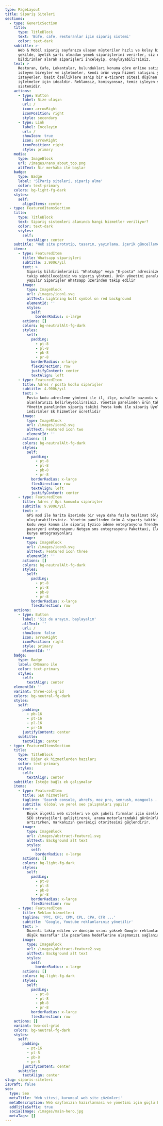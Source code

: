 ```yaml
---
type: PageLayout
title: Sipariş Siteleri
sections:
  - type: GenericSection
    title:
      type: TitleBlock
      text: 'Büfe, cafe, restoranlar için sipariş sistemi'
      color: text-dark
    subtitle: >-
      Web & Mobil sipariş sayfanıza ulaşan müşteriler hızlı ve kolay bir
      şekilde, üyelik şartı olmadan yemek siparişlerini verirler, siz de anında
      bildirimler alarak siparişleri inceleyip, onaylayabilirsiniz.
    text: >
      Restoran, Cafe, Lokantalar, bulundukları konuma göre online satış yapmak
      isteyen bireyler ve işletmeler, kendi ürün veya hizmet satışını yapmak
      isteyenler, basit özelliklere sahip bir e-ticaret sitesi düşünen
      işletmeler için idealdir. Reklamsız, komisyonsuz, temiz işleyen sipariş
      sistemidir.
    actions:
      - type: Button
        label: Bize ulaşın
        url: /
        icon: arrowRight
        iconPosition: right
        style: secondary
      - type: Link
        label: İnceleyin
        url: /
        showIcon: true
        icon: arrowRight
        iconPosition: right
        style: primary
    media:
      type: ImageBlock
      url: /images/nano_about_top.png
      altText: Bir merhaba ile başlar
    badge:
      type: Badge
      label: 'SİPariş siteleri, sipariş alma'
      color: text-primary
    colors: bg-light-fg-dark
    styles:
      self:
        alignItems: center
  - type: FeaturedItemsSection
    title:
      type: TitleBlock
      text: Sipariş sistemleri alanında hangi hizmetler veriliyor?
      color: text-dark
      styles:
        self:
          textAlign: center
    subtitle: 'Web site prototip, tasarım, yayınlama, içerik güncelleme, yedekleme ve ...'
    items:
      - type: FeaturedItem
        title: Whatsapp siparişleri
        subtitle: 2.900₺/yıl
        text: >
          Sipariş bildirimlerinizi "WhatsApp" veya "E-posta" adresinize alarak
          takip edebileceğiniz wa sipariş yöntemi. Ürün yönetimi panelden
          yapılır Siparişler Whatsapp üzerinden takip edilir
        image:
          type: ImageBlock
          url: /images/icon1.svg
          altText: Lightning bolt symbol on red background
          elementId: ''
          styles:
            self:
              borderRadius: x-large
        actions: []
        colors: bg-neutralAlt-fg-dark
        styles:
          self:
            padding:
              - pt-8
              - pl-8
              - pb-8
              - pr-8
            borderRadius: x-large
            flexDirection: row
            justifyContent: center
            textAlign: left
      - type: FeaturedItem
        title: Adres / posta kodlu siparişler
        subtitle: 4.900₺/yıl
        text: >
          Posta kodu adresleme yöntemi ile il, ilçe, mahalle bazında sipariş
          alanlarınızı belirleyebilirsiniz. Yönetim panelinden ürün takibi
          Yönetim panelinden sipariş takibi Posta kodu ile sipariş Üyelere özel
          indirimler Ek hizmetler ücretlidir
        image:
          type: ImageBlock
          url: /images/icon2.svg
          altText: Featured icon two
          elementId: ''
        actions: []
        colors: bg-neutralAlt-fg-dark
        styles:
          self:
            padding:
              - pt-8
              - pl-8
              - pb-8
              - pr-8
            borderRadius: x-large
            flexDirection: row
            textAlign: left
            justifyContent: center
      - type: FeaturedItem
        title: Adres / Gps konumlu siparişler
        subtitle: 9.900₺/yıl
        text: >
          GPS mod ile harita üzerinde bir veya daha fazla teslimat bölgeleri
          oluşturabilirsiniz. Yönetim panelinden ürün & sipariş takibi Posta
          kodu veya konum ile sipariş Iyzico ödeme entegrasyonu Trendyol
          pazaryeri entegrasyonu Netgsm sms entegrasyonu Pakettaxi, Iletmen
          kurye entegrasyonları
        image:
          type: ImageBlock
          url: /images/icon3.svg
          altText: Featured icon three
          elementId: ''
        actions: []
        colors: bg-neutralAlt-fg-dark
        styles:
          self:
            padding:
              - pt-8
              - pl-8
              - pb-8
              - pr-8
            borderRadius: x-large
            flexDirection: row
    actions:
      - type: Button
        label: 'Siz de arayın, başlayalım'
        altText: ''
        url: /
        showIcon: false
        icon: arrowRight
        iconPosition: right
        style: primary
        elementId: ''
    badge:
      type: Badge
      label: CMSnano ile
      color: text-primary
      styles:
        self:
          textAlign: center
    elementId: ''
    variant: three-col-grid
    colors: bg-neutral-fg-dark
    styles:
      self:
        padding:
          - pb-16
          - pt-16
          - pl-16
          - pr-16
        justifyContent: center
      subtitle:
        textAlign: center
  - type: FeaturedItemsSection
    title:
      type: TitleBlock
      text: Diğer ek hizmetlerden bazıları
      color: text-primary
      styles:
        self:
          textAlign: center
    subtitle: İsteğe bağlı ek çalışmalar
    items:
      - type: FeaturedItem
        title: SEO hizmetleri
        tagline: 'Search console, ahrefs, moz pro, semrush, mangools ...'
        subtitle: Global ve yerel seo çalışmaları yapılır
        text: >
          Büyük ölçekli web siteleri ve çok şubeli firmalar için özelleştirilmiş
          SEO stratejileri geliştirerek, arama motorlarındaki görünürlüğünüzü
          artırırken, markanızın çevrimiçi otoritesini güçlendirir.
        image:
          type: ImageBlock
          url: /images/abstract-feature1.svg
          altText: Background alt text
          styles:
            self:
              borderRadius: x-large
        actions: []
        colors: bg-light-fg-dark
        styles:
          self:
            padding:
              - pt-8
              - pl-8
              - pb-8
              - pr-8
            borderRadius: x-large
            flexDirection: row
      - type: FeaturedItem
        title: Reklam hizmetleri
        tagline: 'PPC, CPC, CPM, CPL, CPA, CTR ...'
        subtitle: 'Google, Youtube reklamlarınız yönetilir'
        text: >
          Düzenli takip edilen ve dönüşüm oranı yüksek Google reklamlar ile
          düşük masraflar ile pazarlama hedeflerine ulaşmanızı sağlanır.
        image:
          type: ImageBlock
          url: /images/abstract-feature2.svg
          altText: Background alt text
          styles:
            self:
              borderRadius: x-large
        actions: []
        colors: bg-light-fg-dark
        styles:
          self:
            padding:
              - pt-8
              - pl-8
              - pb-8
              - pr-8
            borderRadius: x-large
            flexDirection: row
    actions: []
    variant: two-col-grid
    colors: bg-neutral-fg-dark
    styles:
      self:
        padding:
          - pt-16
          - pl-8
          - pb-8
          - pr-8
        justifyContent: center
      subtitle:
        textAlign: center
slug: siparis-siteleri
isDraft: false
seo:
  type: Seo
  metaTitle: 'Web sitesi, kurumsal web site çözümleri'
  metaDescription: Web sayfanızın hazırlanması ve yönetimi için güçlü bir çözüm ortağı
  addTitleSuffix: true
  socialImage: /images/main-hero.jpg
  metaTags: []
---
```

